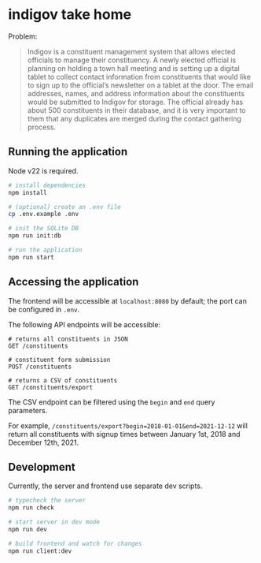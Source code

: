 # indigov take home

Problem:
> Indigov is a constituent management system that allows elected officials to manage their constituency.
A newly elected official is planning on holding a town hall meeting and is setting up a digital tablet to
collect contact information from constituents that would like to sign up to the official’s newsletter on a
tablet at the door. The email addresses, names, and address information about the constituents would
be submitted to Indigov for storage. The official already has about 500 constituents in their database,
and it is very important to them that any duplicates are merged during the contact gathering process.

## Running the application

Node v22 is required.

```bash
# install dependencies
npm install

# (optional) create an .env file
cp .env.example .env

# init the SQLite DB
npm run init:db

# run the application
npm run start
```

## Accessing the application

The frontend will be accessible at `localhost:8080` by default; the port can be configured in `.env`.

The following API endpoints will be accessible:
```
# returns all constituents in JSON
GET /constituents

# constituent form submission
POST /constituents

# returns a CSV of constituents
GET /constituents/export
```

The CSV endpoint can be filtered using the `begin` and `end` query parameters.

For example, `/constituents/export?begin=2018-01-01&end=2021-12-12` will return all constituents with signup times between January 1st, 2018 and December 12th, 2021.

## Development

Currently, the server and frontend use separate dev scripts.

```bash
# typecheck the server
npm run check

# start server in dev mode
npm run dev

# build frontend and watch for changes
npm run client:dev
```

